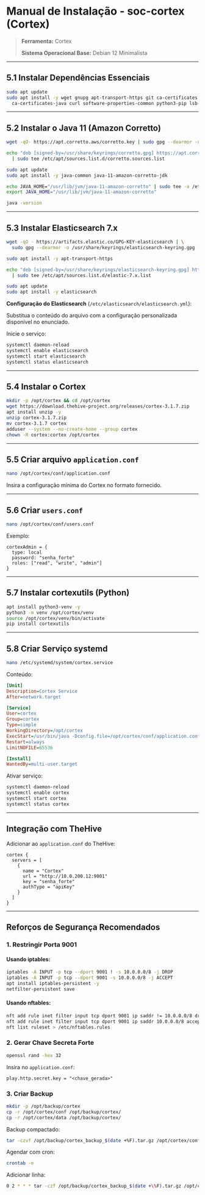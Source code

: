 # Manual de Instalação - soc-cortex (Cortex)

>**Ferramenta:** Cortex
>
>**Sistema Operacional Base:** Debian 12 Minimalista

---

## 5.1 Instalar Dependências Essenciais

```bash
sudo apt update
sudo apt install -y wget gnupg apt-transport-https git ca-certificates \
  ca-certificates-java curl software-properties-common python3-pip lsb-release
```

---

## 5.2 Instalar o Java 11 (Amazon Corretto)

```bash
wget -qO- https://apt.corretto.aws/corretto.key | sudo gpg --dearmor -o /usr/share/keyrings/corretto.gpg

echo "deb [signed-by=/usr/share/keyrings/corretto.gpg] https://apt.corretto.aws stable main" \
  | sudo tee /etc/apt/sources.list.d/corretto.sources.list

sudo apt update
sudo apt install -y java-common java-11-amazon-corretto-jdk

echo JAVA_HOME="/usr/lib/jvm/java-11-amazon-corretto" | sudo tee -a /etc/environment
export JAVA_HOME="/usr/lib/jvm/java-11-amazon-corretto"

java -version
```

---

## 5.3 Instalar Elasticsearch 7.x

```bash
wget -qO - https://artifacts.elastic.co/GPG-KEY-elasticsearch | \
  sudo gpg --dearmor -o /usr/share/keyrings/elasticsearch-keyring.gpg

sudo apt install -y apt-transport-https

echo "deb [signed-by=/usr/share/keyrings/elasticsearch-keyring.gpg] https://artifacts.elastic.co/packages/7.x/apt stable main" \
  | sudo tee /etc/apt/sources.list.d/elastic-7.x.list

sudo apt update
sudo apt install -y elasticsearch
```

**Configuração do Elasticsearch** (`/etc/elasticsearch/elasticsearch.yml`):

Substitua o conteúdo do arquivo com a configuração personalizada disponível no enunciado.

Inicie o serviço:

```bash
systemctl daemon-reload
systemctl enable elasticsearch
systemctl start elasticsearch
systemctl status elasticsearch
```

---

## 5.4 Instalar o Cortex

```bash
mkdir -p /opt/cortex && cd /opt/cortex
wget https://download.thehive-project.org/releases/cortex-3.1.7.zip
apt install unzip -y
unzip cortex-3.1.7.zip
mv cortex-3.1.7 cortex
adduser --system --no-create-home --group cortex
chown -R cortex:cortex /opt/cortex
```

---

## 5.5 Criar arquivo `application.conf`

```bash
nano /opt/cortex/conf/application.conf
```

Insira a configuração mínima do Cortex no formato fornecido.

---

## 5.6 Criar `users.conf`

```bash
nano /opt/cortex/conf/users.conf
```

Exemplo:

```hocon
cortexAdmin = {
  type: local
  password: "senha_forte"
  roles: ["read", "write", "admin"]
}
```

---

## 5.7 Instalar cortexutils (Python)

```bash
apt install python3-venv -y
python3 -m venv /opt/cortex/venv
source /opt/cortex/venv/bin/activate
pip install cortexutils
```

---

## 5.8 Criar Serviço systemd

```bash
nano /etc/systemd/system/cortex.service
```

Conteúdo:

```ini
[Unit]
Description=Cortex Service
After=network.target

[Service]
User=cortex
Group=cortex
Type=simple
WorkingDirectory=/opt/cortex
ExecStart=/usr/bin/java -Dconfig.file=/opt/cortex/conf/application.conf -cp "/opt/cortex/lib/*" org.thp.cortex.Cortex
Restart=always
LimitNOFILE=65536

[Install]
WantedBy=multi-user.target
```

Ativar serviço:

```bash
systemctl daemon-reload
systemctl enable cortex
systemctl start cortex
systemctl status cortex
```

---

## Integração com TheHive

Adicionar ao `application.conf` do TheHive:

```hocon
cortex {
  servers = [
    {
      name = "Cortex"
      url = "http://10.0.200.12:9001"
      key = "senha_forte"
      authType = "apiKey"
    }
  ]
}
```

---

## Reforços de Segurança Recomendados

### 1. Restringir Porta 9001

#### Usando iptables:

```bash
iptables -A INPUT -p tcp --dport 9001 ! -s 10.0.0.0/8 -j DROP
iptables -A INPUT -p tcp --dport 9001 -s 10.0.0.0/8 -j ACCEPT
apt install iptables-persistent -y
netfilter-persistent save
```

#### Usando nftables:

```bash
nft add rule inet filter input tcp dport 9001 ip saddr != 10.0.0.0/8 drop
nft add rule inet filter input tcp dport 9001 ip saddr 10.0.0.0/8 accept
nft list ruleset > /etc/nftables.rules
```

### 2. Gerar Chave Secreta Forte

```bash
openssl rand -hex 32
```

Insira no `application.conf`:

```hocon
play.http.secret.key = "<chave_gerada>"
```

### 3. Criar Backup

```bash
mkdir -p /opt/backup/cortex
cp -r /opt/cortex/conf /opt/backup/cortex/
cp -r /opt/cortex/data /opt/backup/cortex/
```

Backup compactado:

```bash
tar -czvf /opt/backup/cortex_backup_$(date +%F).tar.gz /opt/cortex/conf /opt/cortex/data
```

Agendar com cron:

```bash
crontab -e
```

Adicionar linha:

```bash
0 2 * * * tar -czf /opt/backup/cortex_backup_$(date +\%F).tar.gz /opt/cortex/conf /opt/cortex/data
```
